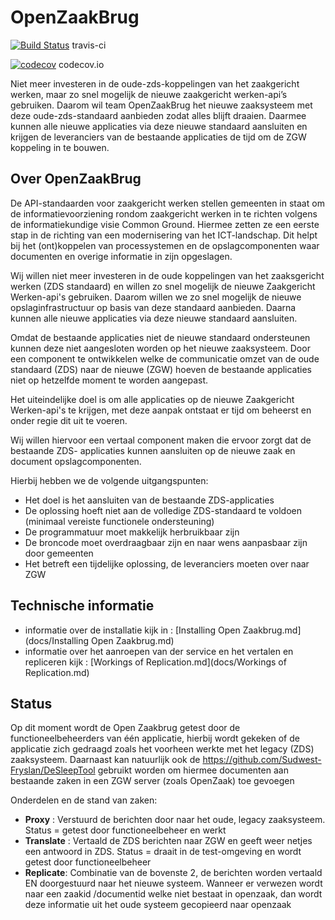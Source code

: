 # OpenZaakBrug #

[![Build Status](https://travis-ci.com/Sudwest-Fryslan/OpenZaakBrug.svg?branch=master)](https://travis-ci.com/Sudwest-Fryslan/OpenZaakBrug) travis-ci

[![codecov](https://codecov.io/gh/Sudwest-Fryslan/OpenZaakBrug/branch/master/graph/badge.svg)](https://codecov.io/gh/Sudwest-Fryslan/OpenZaakBrug) codecov.io

Niet meer investeren in de oude-zds-koppelingen van het zaakgericht werken, maar  zo snel mogelijk de nieuwe zaakgericht werken-api’s gebruiken. Daarom wil team OpenZaakBrug het nieuwe zaaksysteem met deze oude-zds-standaard aanbieden zodat alles blijft draaien. Daarmee kunnen alle nieuwe applicaties via deze nieuwe standaard aansluiten en krijgen de leveranciers van de bestaande applicaties de tijd om de ZGW koppeling in te bouwen.

## Over OpenZaakBrug
De API-standaarden voor zaakgericht werken stellen gemeenten in staat om de informatievoorziening rondom zaakgericht werken in te richten volgens de informatiekundige visie Common Ground. Hiermee zetten ze een eerste stap in de richting van een modernisering van het ICT-landschap. Dit helpt bij het (ont)koppelen van processystemen en de opslagcomponenten waar documenten en overige informatie in zijn opgeslagen.

Wij willen niet meer investeren in de oude koppelingen van het zaaksgericht werken (ZDS standaard) en willen zo snel mogelijk de nieuwe Zaakgericht Werken-api&#39;s gebruiken. Daarom willen we zo snel mogelijk de nieuwe opslaginfrastructuur op basis van deze standaard aanbieden. Daarna kunnen alle nieuwe applicaties via deze nieuwe standaard aansluiten.

Omdat de bestaande applicaties niet de nieuwe standaard ondersteunen kunnen deze niet aangesloten worden op het nieuwe zaaksysteem. Door een component te ontwikkelen welke de communicatie omzet van de oude standaard (ZDS) naar de nieuwe (ZGW) hoeven de bestaande applicaties niet op hetzelfde moment te worden aangepast.

Het uiteindelijke doel is om alle applicaties op de nieuwe Zaakgericht Werken-api&#39;s te krijgen, met deze aanpak ontstaat er tijd om beheerst en onder regie dit uit te voeren.

Wij willen hiervoor een vertaal component maken die ervoor zorgt dat de bestaande ZDS- applicaties kunnen aansluiten op de nieuwe zaak en document opslagcomponenten.

Hierbij hebben we de volgende uitgangspunten:

- Het doel is het aansluiten van de bestaande ZDS-applicaties
- De oplossing hoeft niet aan de volledige ZDS-standaard te voldoen (minimaal vereiste functionele ondersteuning)
- De programmatuur moet makkelijk herbruikbaar zijn
- De broncode moet overdraagbaar zijn en naar wens aanpasbaar zijn door gemeenten
- Het betreft een tijdelijke oplossing, de leveranciers moeten over naar ZGW

## Technische informatie
- informatie over de installatie kijk in : [Installing Open Zaakbrug.md](docs/Installing Open Zaakbrug.md)  
- informatie over het aanroepen van der service en het vertalen en repliceren kijk : [Workings of Replication.md](docs/Workings of Replication.md) 

## Status
Op dit moment wordt de Open Zaakbrug getest door de functioneelbeheerders van één applicatie, hierbij wordt gekeken of de applicatie zich gedraagd zoals het voorheen werkte met het legacy (ZDS) zaaksysteem. Daarnaast kan natuurlijk ook de https://github.com/Sudwest-Fryslan/DeSleepTool gebruikt worden om hiermee documenten aan bestaande zaken in een ZGW server (zoals OpenZaak) toe gevoegen

Onderdelen en de stand van zaken:
- **Proxy** : Verstuurd de berichten door naar het oude, legacy zaaksysteem. Status = getest door functioneelbeheer en werkt
- **Translate** : Vertaald de ZDS berichten naar ZGW en geeft weer netjes een antwoord in ZDS. Status = draait in de test-omgeving en wordt getest door functioneelbeheer 
- **Replicate**:  Combinatie van de bovenste 2, de berichten worden vertaald EN doorgestuurd naar het nieuwe systeem. Wanneer er verwezen wordt naar een zaakid /documentid welke niet bestaat in openzaak, dan wordt deze informatie uit het oude systeem gecopieerd naar openzaak
